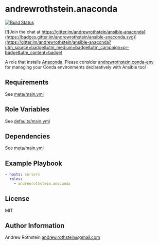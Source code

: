 andrewrothstein.anaconda
=========
[![Build Status](https://travis-ci.org/andrewrothstein/ansible-anaconda.svg?branch=master)](https://travis-ci.org/andrewrothstein/ansible-anaconda)

[![Join the chat at https://gitter.im/andrewrothstein/ansible-anaconda](https://badges.gitter.im/andrewrothstein/ansible-anaconda.svg)](https://gitter.im/andrewrothstein/ansible-anaconda?utm_source=badge&utm_medium=badge&utm_campaign=pr-badge&utm_content=badge)

A role that installs [Anaconda](https://www.continuum.io/anaconda-overview). Please consider [andrewrothstein.conda-env](https://github.com/andrewrothstein/ansible-conda-env) for managing your Conda environments declaratively with Ansible too!

Requirements
------------

See [meta/main.yml](meta/main.yml)

Role Variables
--------------

See [defaults/main.yml](defaults/main.yml)

Dependencies
------------

See [meta/main.yml](meta/main.yml)

Example Playbook
----------------

```yml
- hosts: servers
  roles:
    - andrewrothstein.anaconda
```

License
-------

MIT

Author Information
------------------

Andrew Rothstein <andrew.rothstein@gmail.com>
